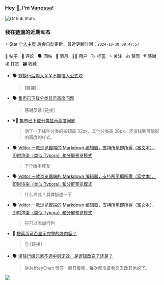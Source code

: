 ### Hey 👋, I'm [Vanessa](http://vanessa.b3log.org/)!

![Github Stats](https://github-readme-stats.vercel.app/api?username=Vanessa219&show_icons=true)

<!--events start -->

### 我在[链滴](https://ld246.com)的近期动态

⭐️ Star [个人主页](https://github.com/Vanessa219/Vanessa219) 后会自动更新，最近更新时间：`2024-10-30 08:47:57`

📝 帖子 &nbsp; 💬 评论 &nbsp; 🗣 回帖 &nbsp; 🌙 清月 &nbsp; 👨‍💻 用户 &nbsp; 🏷️ 标签 &nbsp; ⭐️ 关注 &nbsp; 👍 赞同 &nbsp; 💗 感谢 &nbsp; 💰 打赏 &nbsp; 🗃 收藏

* 🗣 [软换行后输入￥￥不能插入公式块](https://ld246.com/article/1730020516427/comment/1730020723593#comments)

  > [链接]
* 🗣 [集市已下载分类显示高度问题](https://ld246.com/article/1730167993803/comment/1730168228452#comments)

  > 感谢反馈 [链接]
* 💗💬 [集市已下载分类显示高度问题](https://ld246.com/article/1730167993803/comment/1730168228452#comments)

  > 测了一下插件分类的按钮高 32px，其他分类高 28px，还没找到可能影响高度的样式。
* 🗣 [Vditor 一款浏览器端的 Markdown 编辑器，支持所见即所得（富文本）、即时渲染（类似 Typora）和分屏预览模式](https://ld246.com/article/1549638745630/comment/1729842264004#comments)

  > 下个版本修复
* 🗣 [Vditor 一款浏览器端的 Markdown 编辑器，支持所见即所得（富文本）、即时渲染（类似 Typora）和分屏预览模式](https://ld246.com/article/1549638745630/comment/1729649826692#comments)

  > 什么样式？具体描述一下
* 🗣 [Vditor 一款浏览器端的 Markdown 编辑器，支持所见即所得（富文本）、即时渲染（类似 Typora）和分屏预览模式](https://ld246.com/article/1549638745630/comment/1729507292444#comments)

  > 只可以添加行列
* 💬 [搜索页可否显示完整的块内容？](https://ld246.com/article/1729471878997/comment/1729480063654#comments)

  > 👌 [链接]
* 🗣 [清除行级元素不选中则无效，是逻辑改变了还是？](https://ld246.com/article/1717469163615/comment/1729264184619#comments)

  > @JeffreyChen 页签一直开着呢，每次都准备看又去改其他的了。


<!--events end -->

<a title="Hits" target="_blank" href="https://github.com/Vanessa219/Vanessa219"><img src="https://hits.b3log.org/Vanessa219/Vanessa219.svg"></a>
